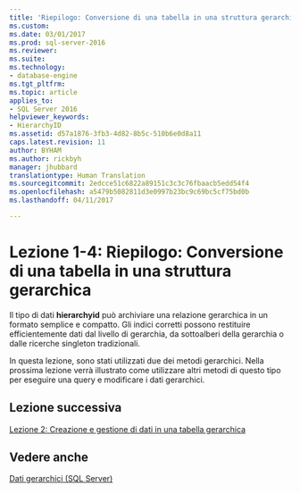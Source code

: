 ```yaml
---
title: 'Riepilogo: Conversione di una tabella in una struttura gerarchica | Microsoft Docs'
ms.custom: 
ms.date: 03/01/2017
ms.prod: sql-server-2016
ms.reviewer: 
ms.suite: 
ms.technology:
- database-engine
ms.tgt_pltfrm: 
ms.topic: article
applies_to:
- SQL Server 2016
helpviewer_keywords:
- HierarchyID
ms.assetid: d57a1876-3fb3-4d82-8b5c-510b6e0d8a11
caps.latest.revision: 11
author: BYHAM
ms.author: rickbyh
manager: jhubbard
translationtype: Human Translation
ms.sourcegitcommit: 2edcce51c6822a89151c3c3c76fbaacb5edd54f4
ms.openlocfilehash: a5479b5082811d3e0997b23bc9c69bc5cf75bd0b
ms.lasthandoff: 04/11/2017

---
```

# <a name="lesson-1-4---summary---converting-a-table-to-a-hierarchical-structure"></a>Lezione 1-4: Riepilogo: Conversione di una tabella in una struttura gerarchica
Il tipo di dati **hierarchyid** può archiviare una relazione gerarchica in un formato semplice e compatto. Gli indici corretti possono restituire efficientemente dati dal livello di gerarchia, da sottoalberi della gerarchia o dalle ricerche singleton tradizionali.  
  
In questa lezione, sono stati utilizzati due dei metodi gerarchici. Nella prossima lezione verrà illustrato come utilizzare altri metodi di questo tipo per eseguire una query e modificare i dati gerarchici.  
  
## <a name="next-lesson"></a>Lezione successiva  
[Lezione 2: Creazione e gestione di dati in una tabella gerarchica](../../relational-databases/tables/lesson-2-creating-and-managing-data-in-a-hierarchical-table.md)  
  
## <a name="see-also"></a>Vedere anche  
[Dati gerarchici &#40;SQL Server&#41;](../../relational-databases/hierarchical-data-sql-server.md)  
  
  
  

